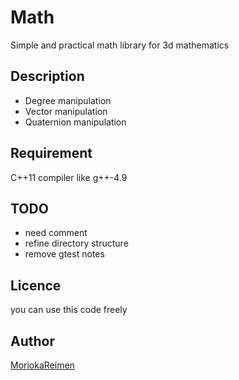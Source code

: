 Math
====

Simple and practical math library for 3d mathematics

## Description
* Degree manipulation
* Vector manipulation
* Quaternion manipulation

## Requirement

C++11 compiler like g++-4.9

## TODO

* need comment
* refine directory structure
* remove gtest notes

## Licence

you can use this code freely

## Author

[MoriokaReimen](https://github.com/MoriokaReimen)
